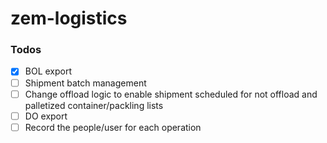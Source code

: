 # zem-logistics
### Todos
- [X] BOL export
- [ ] Shipment batch management
- [ ] Change offload logic to enable shipment scheduled for not offload and palletized container/packling lists
- [ ] DO export
- [ ] Record the people/user for each operation